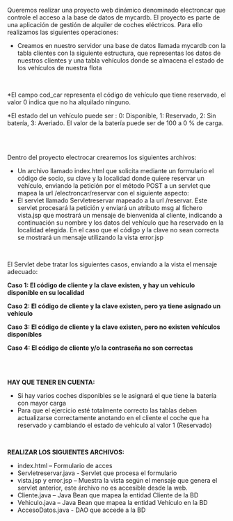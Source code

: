 <p>Queremos realizar una proyecto web dinámico denominado electroncar que controle el acceso a la base de datos de mycardb. El proyecto es parte de una aplicación de gestión de alquiler de coches eléctricos. Para ello realizamos las siguientes operaciones:</p>
<ul>
  <li>Creamos en nuestro servidor una base de datos llamada mycardb con la tabla clientes con la siguiente estructura, que representas los datos de nuestros clientes y una tabla vehículos donde se almacena el estado de los vehículos de nuestra flota</li>
</ul>
<br>
<p>*El campo cod_car representa el código de vehículo que tiene reservado, el valor 0 indica que no ha alquilado ninguno.</p>
<p>*El estado del un vehículo puede ser : 0: Disponible, 1: Reservado, 2: Sin batería, 3: Averiado. El valor de la batería puede ser de 100 a 0 % de carga.</p>
<br><br>
<p>Dentro del proyecto electrocar crearemos los siguientes archivos:<p>
<ul>
  <li>Un archivo llamado index.html que solicita mediante un formulario el código de socio, su clave y la localidad donde quiere reservar un vehículo, enviando la petición por el método POST a un servlet que mapea la url /electroncar/reservar con el siguiente aspecto:</li>
  <li>El servlet llamado Servletreservar mapeado a la url /reservar. Este servlet procesará la petición y enviará un atributo msg al fichero vista.jsp que mostrará un mensaje de bienvenida al cliente, indicando a continuación su nombre y los datos del vehículo que ha reservado en la localidad elegida. En el caso que el código y la clave no sean correcta se mostrará un mensaje utilizando la vista error.jsp</li>
</ul>
<br>
<p>El Servlet debe tratar los siguientes casos, enviando a la vista el mensaje adecuado:</p>
<p><b>Caso 1: El código de cliente y la clave existen, y hay un vehículo disponible en su localidad</b><p>
<p><b>Caso 2: El código de cliente y la clave existen, pero ya tiene asignado un vehículo</b></p>
<p><b>Caso 3: El código de cliente y la clave existen, pero no existen vehículos disponibles</b></p>
<p><b>Caso 4: El código de cliente y/o la contraseña no son correctas</b></p>
<br><br>
<p><b>HAY QUE TENER EN CUENTA:</b></p>
<ul>
  <li>Si hay varios coches disponibles se le asignará el que tiene la batería con mayor carga</li>
  <li>Para que el ejercicio esté totalmente correcto las tablas deben actualizarse correctamente anotando en el cliente el coche que ha reservado y cambiando el estado de vehículo al valor 1 (Reservado)</li>
</ul>
<br>
<p><b>REALIZAR LOS SIGUIENTES ARCHIVOS:</b></p>
<ul>
  <li>index.html – Formulario de acces</li>
  <li>Servletreservar.java - Servlet que procesa el formulario</li>
  <li>vista.jsp y error.jsp – Muestra la vista según el mensaje que genera el servlet anterior, este árchivo no es accesible desde la web.</li>
  <li>Cliente.java – Java Bean que mapea la entidad Cliente de la BD</li>
  <li>Vehiculo.java – Java Bean que mapea la entidad Vehículo en la BD</li>
  <li>AccesoDatos.java - DAO que accede a la BD</li>
</ul>

